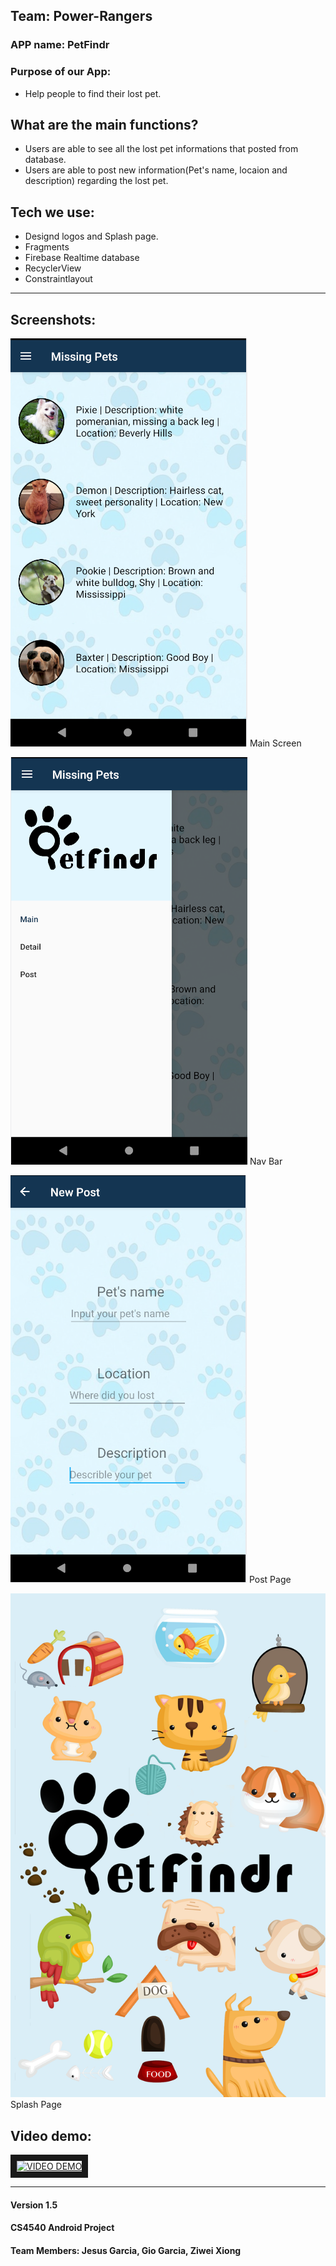 Team: Power-Rangers
---
 
### APP name: PetFindr

### Purpose of our App:
* Help people to find their lost pet.

## What are the main functions?
 * Users are able to see all the lost pet informations that posted from database.
 * Users are able to post new information(Pet's name, locaion and description) regarding the lost pet.


## Tech we use:
* Designd logos and Splash page.
* Fragments
* Firebase Realtime database
* RecyclerView
* Constraintlayout
____
## Screenshots:

![Main](https://github.com/giodude074/power-rangers/raw/images/main_fragment.PNG) Main Screen


![Navbar](https://github.com/giodude074/power-rangers/raw/images/navbar.PNG ) Nav Bar

![Post](https://github.com/giodude074/power-rangers/raw/images/new_post.PNG) Post Page

 
![splash](https://github.com/giodude074/power-rangers/raw/images/splash.png) Splash Page


## Video demo:
<a href="http://www.youtube.com/watch?feature=player_embedded&v=YOUTUBE_VIDEO_ID_HERE
" target="_blank"><img src="http://img.youtube.com/vi/YOUTUBE_VIDEO_ID_HERE/0.jpg" 
alt="VIDEO DEMO" width="240" height="180" border="10" /></a>



-------
#### Version 1.5
#### CS4540 Android Project
#### Team Members: Jesus Garcia, Gio Garcia, Ziwei Xiong

